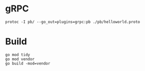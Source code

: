 # gRPC
```
protoc -I pb/ --go_out=plugins=grpc:pb ./pb/helloworld.proto
```

# Build

```
go mod tidy
go mod vendor
go build -mod=vendor
```
